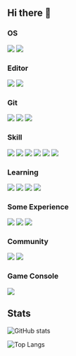 ## Hi there 👋

### OS

[![](https://img.shields.io/badge/-macOS-000000?logo=apple&logoColor=white)](https://www.apple.com/macos/)
[![](https://img.shields.io/badge/-CentOS-262577?logo=centos&logoColor=white)](https://www.centos.org/)

### Editor

[![](https://img.shields.io/badge/-VSCode-007ACC?logo=visual-studio-code&logoColor=white)](https://code.visualstudio.com/)
[![](https://img.shields.io/badge/-How%20I%20VSCode-292e39?logo=visual-studio-code&logoColor=white)](https://howivscode.com/yslinear/)

### Git

[![](https://img.shields.io/badge/-Github-181717?logo=github&logoColor=white)](https://github.com/yslinear/)
[![](https://img.shields.io/badge/-GNU%20Privacy%20Guard-0093DD?logo=gnu-privacy-guard&logoColor=white)](https://gnupg.org/)
[![](https://img.shields.io/badge/-Conventional%20Commits-fa6673?logo=git&logoColor=white)](https://www.conventionalcommits.org/)

### Skill

[![](https://img.shields.io/badge/-PHP-777BB4?logo=php&logoColor=white)](https://www.php.net/)
[![](https://img.shields.io/badge/-Vanilla%20JS-F7DF1E?logo=javascript&logoColor=white)](http://vanilla-js.com/)
[![](https://img.shields.io/badge/-jQuery-0769AD?logo=jquery&logoColor=white)](https://jquery.com/)
[![](https://img.shields.io/badge/-Bootstrap-0769AD?logo=bootstrap&logoColor=white)](https://getbootstrap.com/)
[![](https://img.shields.io/badge/-MySQL-4479A1?logo=mysql&logoColor=white)](https://www.mysql.com/)
[![](https://img.shields.io/badge/-Joomla-5091CD?logo=joomla&logoColor=white)](https://www.joomla.org/)

### Learning

[![](https://img.shields.io/badge/-Laravel-FF2D20?logo=laravel&logoColor=white)](https://laravel.com/)
[![](https://img.shields.io/badge/-Vue.js-4FC08D?logo=vue.js&logoColor=white)](https://vuejs.org/)
[![](https://img.shields.io/badge/-Vuetify-1867C0?logo=vuetify&logoColor=white)](https://vuetifyjs.com/)
[![](https://img.shields.io/badge/-Amazon%20AWS-232F3E?logo=amazon-aws&logoColor=white)](https://aws.amazon.com/)

### Some Experience

[![](https://img.shields.io/badge/-Docker-2496ED?logo=docker&logoColor=white)](https://www.docker.com/)
[![](https://img.shields.io/badge/-Grafana-F46800?logo=grafana&logoColor=white)](https://www.grafana.com/)
[![](https://img.shields.io/badge/-Prometheus-E6522C?logo=prometheus&logoColor=white)](https://prometheus.io/)

### Community

[![](https://img.shields.io/badge/-Stack%20Overflow-FE7A16?logo=stack-overflow&logoColor=white)](https://stackoverflow.com/users/8970303/yslinear/)
[![](https://img.shields.io/badge/-DEV%20Community-0A0A0A?logo=dev.to&logoColor=white)](https://dev.to/yslinear/)

### Game Console

[![](https://img.shields.io/badge/-Nintendo%20Switch-E60012?logo=nintendo-switch&logoColor=white)](https://www.nintendo.com/switch/)

## Stats

![GitHub stats](https://github-readme-stats.vercel.app/api?username=yslinear&hide=stars&show_icons=true)

![Top Langs](https://github-readme-stats.vercel.app/api/top-langs/?username=yslinear)
